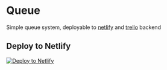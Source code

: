 # Queue

Simple queue system, deployable to [netlify](https://netlify.com) and [trello](https://trello.com) backend

## Deploy to Netlify
[![Deploy to Netlify](https://www.netlify.com/img/deploy/button.svg "Deploy to Netlify")](https://app.netlify.com/start/deploy?repository=https://github.com/datagovsg/hackathon-queue)